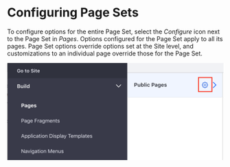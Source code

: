 # Configuring Page Sets [](id=configuring-page-sets)

To configure options for the entire Page Set, select the *Configure* icon next
to the Page Set in *Pages*. Options configured for the Page Set apply to all its
pages. Page Set options override options set at the Site level, and
customizations to an individual page override those for the Page Set.

![Figure 1: Selecting the Page Set configuration option.](../../../../../images/configure-page-set.png)
